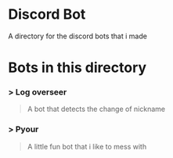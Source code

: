 # Discord Bot

A directory for the discord bots that i made

# Bots in this directory

### > Log overseer
> A bot that detects the change of nickname

### > Pyour
> A little fun bot that i like to mess with
